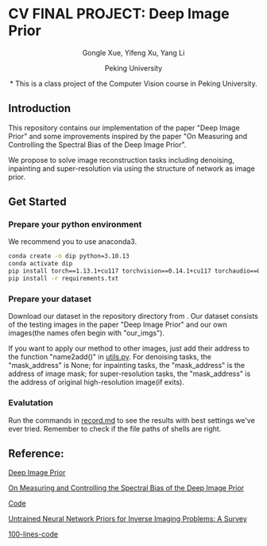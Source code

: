 # CV FINAL PROJECT: Deep Image Prior  

<div align="center">

Gongle Xue, Yifeng Xu, Yang Li 

Peking University


\* This is a class project of the Computer Vision course in Peking University. 

</div>


## Introduction
This repository contains our implementation of the paper "Deep Image Prior" and some improvements inspired by the paper "On Measuring and Controlling the Spectral Bias of the Deep Image Prior". 

We propose to solve image reconstruction tasks including denoising, inpainting and super-resolution via using the structure of network as image prior.

## Get Started
### Prepare your python environment
We recommend you to use anaconda3.
```bash
conda create -n dip python=3.10.13
conda activate dip
pip install torch==1.13.1+cu117 torchvision==0.14.1+cu117 torchaudio==0.13.1 --extra-index-url https://download.pytorch.org/whl/cu117
pip install -r requirements.txt
```

### Prepare your dataset
Download our dataset in the repository directory from [](). Our dataset consists of the testing images in the paper "Deep Image Prior" and our own images(the names ofen begin with "our_imgs"). 

If you want to apply our method to other images, just add their address to the function "name2add()" in [utils.py](utils.py). For denoising tasks, the "mask_address" is None; for inpainting tasks, the "mask_address" is the address of image mask; for super-resolution tasks, the "mask_address" is the address of original high-resolution image(if exits).

### Evalutation
Run the commands in [record.md](record.md) to see the results with best settings we've ever tried. Remember to check if the file paths of shells are right.

## Reference:
[Deep Image Prior](https://arxiv.org/pdf/1711.10925.pdf) 

[On Measuring and Controlling the Spectral Bias of the Deep Image Prior](https://arxiv.org/abs/2107.01125) 

[Code](https://github.com/DmitryUlyanov/deep-image-prior) 

[Untrained Neural Network Priors for Inverse Imaging Problems: A Survey](https://ieeexplore.ieee.org/stamp/stamp.jsp?tp=&arnumber=9878048) 

[100-lines-code](https://github.com/MaximeVandegar/Papers-in-100-Lines-of-Code)  